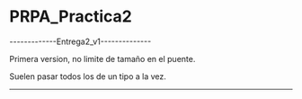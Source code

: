 # PRPA_Practica2

-------------Entrega2_v1--------------

Primera version, no limite de tamaño en el puente.

Suelen pasar todos los de un tipo a la vez.

--------------------------------------
